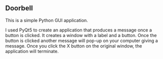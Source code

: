 ## Doorbell
This is a simple Python GUI application.

I used PyQt5 to create an application that produces a message once a button is clicked. It creates a window with a label
and a button. Once the button is clicked another message will pop-up on your computer giving a message. Once you click the
X button on the original window, the application will terminate.
